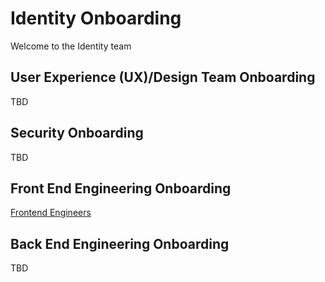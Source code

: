 # Identity Onboarding

Welcome to the Identity team

## User Experience (UX)/Design Team Onboarding
TBD

## Security Onboarding
TBD

## Front End Engineering Onboarding
[Frontend Engineers](https://github.com/department-of-veterans-affairs/va.gov-team/blob/master/products/identity/onboarding/fe-identity-onboarding.md)

## Back End Engineering Onboarding
TBD
